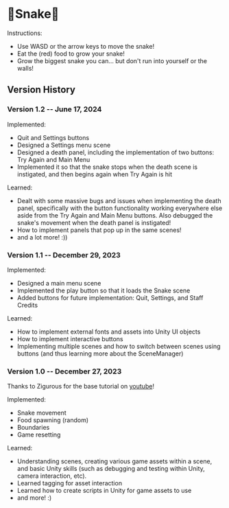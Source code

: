 # 🐍**Snake**🐍

Instructions:
- Use WASD or the arrow keys to move the snake!
- Eat the (red) food to grow your snake!
- Grow the biggest snake you can... but don't run into yourself or the walls!

## Version History
### **Version 1.2 -- June 17, 2024**
Implemented:
- Quit and Settings buttons
- Designed a Settings menu scene
- Designed a death panel, including the implementation of two buttons: Try Again and Main Menu
- Implemented it so that the snake stops when the death scene is instigated, and then begins again when Try Again is hit

Learned:
- Dealt with some massive bugs and issues when implementing the death panel, specifically with the button functionality working everywhere else aside from the Try Again and Main Menu buttons. Also debugged the snake's movement when the death panel is instigated!
- How to implement panels that pop up in the same scenes!
- and a lot more! :)) 

### **Version 1.1 -- December 29, 2023**
Implemented:
- Designed a main menu scene 
- Implemented the play button so that it loads the Snake scene
- Added buttons for future implementation: Quit, Settings, and Staff Credits

Learned:
- How to implement external fonts and assets into Unity UI objects
- How to implement interactive buttons
- Implementing multiple scenes and how to switch between scenes using buttons (and thus learning more about the SceneManager)

### **Version 1.0 -- December 27, 2023**
Thanks to Zigurous for the base tutorial on [youtube](https://www.youtube.com/watch?v=U8gUnpeaMbQ&ab_channel=Zigurous)! 

Implemented:
- Snake movement
- Food spawning (random)
- Boundaries
- Game resetting  

Learned: 
- Understanding scenes, creating various game assets within a scene, and basic Unity skills (such as debugging and testing within Unity, camera interaction, etc).
- Learned tagging for asset interaction
- Learned how to create scripts in Unity for game assets to use
- and more! :) 

